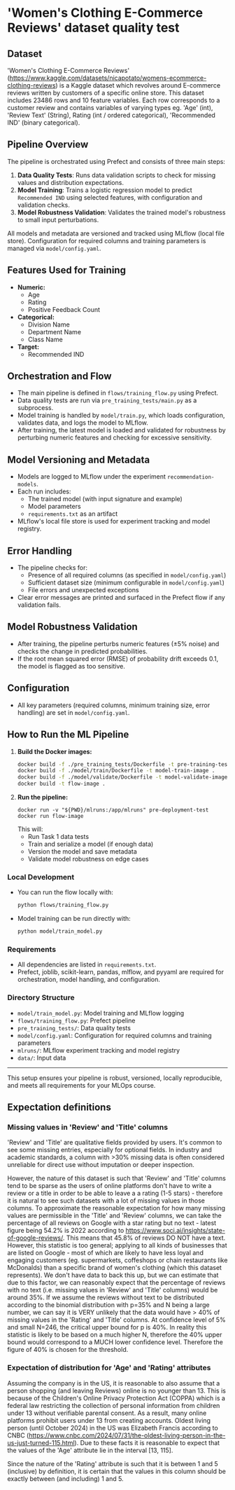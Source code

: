 # 'Women's Clothing E-Commerce Reviews' dataset quality test

## Dataset 
'Women's Clothing E-Commerce Reviews' (https://www.kaggle.com/datasets/nicapotato/womens-ecommerce-clothing-reviews) is a Kaggle dataset which revolves around E-commerce reviews written by customers of a specific online store. This dataset includes 23486 rows and 10 feature variables. Each row corresponds to a customer review and contains variables of varying types eg. 'Age' (int), 'Review Text' (String), Rating (int / ordered categorical), 'Recommended IND' (binary categorical).

## Pipeline Overview

The pipeline is orchestrated using Prefect and consists of three main steps:
1. **Data Quality Tests**: Runs data validation scripts to check for missing values and distribution expectations.
2. **Model Training**: Trains a logistic regression model to predict `Recommended IND` using selected features, with configuration and validation checks.
3. **Model Robustness Validation**: Validates the trained model's robustness to small input perturbations.

All models and metadata are versioned and tracked using MLflow (local file store). Configuration for required columns and training parameters is managed via `model/config.yaml`.

## Features Used for Training
- **Numeric:**
  - Age
  - Rating
  - Positive Feedback Count
- **Categorical:**
  - Division Name
  - Department Name
  - Class Name
- **Target:**
  - Recommended IND

## Orchestration and Flow
- The main pipeline is defined in `flows/training_flow.py` using Prefect.
- Data quality tests are run via `pre_training_tests/main.py` as a subprocess.
- Model training is handled by `model/train.py`, which loads configuration, validates data, and logs the model to MLflow.
- After training, the latest model is loaded and validated for robustness by perturbing numeric features and checking for excessive sensitivity.

## Model Versioning and Metadata
- Models are logged to MLflow under the experiment `recommendation-models`.
- Each run includes:
  - The trained model (with input signature and example)
  - Model parameters
  - `requirements.txt` as an artifact
- MLflow's local file store is used for experiment tracking and model registry.

## Error Handling
- The pipeline checks for:
  - Presence of all required columns (as specified in `model/config.yaml`)
  - Sufficient dataset size (minimum configurable in `model/config.yaml`)
  - File errors and unexpected exceptions
- Clear error messages are printed and surfaced in the Prefect flow if any validation fails.

## Model Robustness Validation
- After training, the pipeline perturbs numeric features (±5% noise) and checks the change in predicted probabilities.
- If the root mean squared error (RMSE) of probability drift exceeds 0.1, the model is flagged as too sensitive.

## Configuration
- All key parameters (required columns, minimum training size, error handling) are set in `model/config.yaml`.

## How to Run the ML Pipeline

1. **Build the Docker images:**
   ```bash
   docker build -f ./pre_training_tests/Dockerfile -t pre-training-tests-image .
   docker build -f ./model/train/Dockerfile -t model-train-image .
   docker build -f ./model/validate/Dockerfile -t model-validate-image .
   docker build -t flow-image .
   ```
2. **Run the pipeline:**
   ```PS
   docker run -v "${PWD}/mlruns:/app/mlruns" pre-deployment-test
   docker run flow-image
   ```
   This will:
   - Run Task 1 data tests
   - Train and serialize a model (if enough data)
   - Version the model and save metadata
   - Validate model robustness on edge cases

### Local Development
- You can run the flow locally with:
  ```bash
  python flows/training_flow.py
  ```
- Model training can be run directly with:
  ```bash
  python model/train_model.py
  ```

### Requirements
- All dependencies are listed in `requirements.txt`.
- Prefect, joblib, scikit-learn, pandas, mlflow, and pyyaml are required for orchestration, model handling, and configuration.

### Directory Structure
- `model/train_model.py`: Model training and MLflow logging
- `flows/training_flow.py`: Prefect pipeline
- `pre_training_tests/`: Data quality tests
- `model/config.yaml`: Configuration for required columns and training parameters
- `mlruns/`: MLflow experiment tracking and model registry
- `data/`: Input data

---

This setup ensures your pipeline is robust, versioned, locally reproducible, and meets all requirements for your MLOps course.

## Expectation definitions

### Missing values in 'Review' and 'Title' columns
'Review' and 'Title' are qualitative fields provided by users. It's common to see some missing entries, especially for optional fields. In industry and academic standards, a column with >30% missing data is often considered unreliable for direct use without imputation or deeper inspection.

However, the nature of this dataset is such that 'Review' and 'Title' columns tend to be sparse as the users of online platforms don't have to write a review or a title in order to be able to leave a a rating (1-5 stars) - therefore it is natural to see such datasets with a lot of missing values in those columns. To approximate the reasonable expectation for how many missing values are permissible in the 'Title' and 'Review' columns, we can take the percentage of all reviews on Google with a star rating but no text - latest figure being 54.2% is 2022 according to https://www.soci.ai/insights/state-of-google-reviews/. This means that 45.8% of reviews DO NOT have a text. However, this statistic is too general; applying to all kinds of businesses that are listed on Google - most of which are likely to have less loyal and engaging customers (eg. supermarkets, coffeshops or chain restaurants like McDonalds) than a specific brand of women's clothing (which this dataset represents). We don't have data to back this up, but we can estimate that due to this factor, we can reasonably expect that the percentage of reviews with no text (i.e. missing values in 'Review' and 'Title' columns) would be around 35%. If we assume the reviews without text to be distributed according to the binomial distribution with p=35% and N being a large number, we can say it is VERY unlikely that the data would have > 40% of missing values in the 'Rating' and 'Title' columns. At confidence level of 5% and small N=246, the critical upper bound for p is 40%. In reality this statistic is likely to be based on a much higher N, therefore the 40% upper bound would correspond to a MUCH lower confidence level. Therefore the figure of 40% is chosen for the threshold.

### Expectation of distribution for 'Age' and 'Rating' attributes

Assuming the company is in the US, it is reasonable to also assume that a person shopping (and leaving Reviews) online is no younger than 13. This is because of the Children's Online Privacy Protection Act (COPPA) which is a federal law restricting the collection of personal information from children under 13 without verifiable parental consent. As a result, many online platforms prohibit users under 13 from creating accounts. Oldest living person (until October 2024) in the US was Elizabeth Francis according to CNBC (https://www.cnbc.com/2024/07/31/the-oldest-living-person-in-the-us-just-turned-115.html). Due to these facts it is reasonable to expect that the values of the 'Age' attribute lie in the interval [13, 115].

Since the nature of the 'Rating' attribute is such that it is between 1 and 5 (inclusive) by definition, it is certain that the values in this column should be exactly between (and including) 1 and 5.

